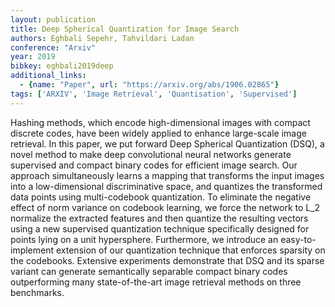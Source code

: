 ```yaml
---
layout: publication
title: Deep Spherical Quantization for Image Search
authors: Eghbali Sepehr, Tahvildari Ladan
conference: "Arxiv"
year: 2019
bibkey: eghbali2019deep
additional_links:
  - {name: "Paper", url: "https://arxiv.org/abs/1906.02865"}
tags: ['ARXIV', 'Image Retrieval', 'Quantisation', 'Supervised']
---
```

Hashing methods, which encode high-dimensional images with compact discrete codes, have been widely applied to enhance large-scale image retrieval. In this paper, we put forward Deep Spherical Quantization (DSQ), a novel method to make deep convolutional neural networks generate supervised and compact binary codes for efficient image search. Our approach simultaneously learns a mapping that transforms the input images into a low-dimensional discriminative space, and quantizes the transformed data points using multi-codebook quantization. To eliminate the negative effect of norm variance on codebook learning, we force the network to L_2 normalize the extracted features and then quantize the resulting vectors using a new supervised quantization technique specifically designed for points lying on a unit hypersphere. Furthermore, we introduce an easy-to-implement extension of our quantization technique that enforces sparsity on the codebooks. Extensive experiments demonstrate that DSQ and its sparse variant can generate semantically separable compact binary codes outperforming many state-of-the-art image retrieval methods on three benchmarks.
